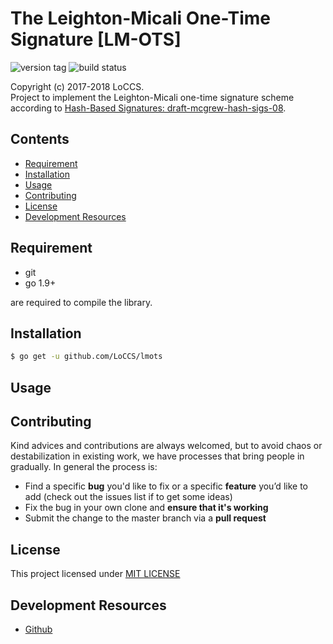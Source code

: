 # The Leighton-Micali One-Time Signature [LM-OTS]  

![version tag](https://img.shields.io/badge/lmots-v1.2-blue.svg) 
![build status](https://img.shields.io/badge/build-passing-brightgreen.svg)  

Copyright (c) 2017-2018 LoCCS.  
Project to implement the Leighton-Micali one-time signature scheme according to [Hash-Based Signatures: draft-mcgrew-hash-sigs-08](https://datatracker.ietf.org/doc/draft-mcgrew-hash-sigs/).  

## Contents  
+ [Requirement](#requirement)  
+ [Installation](#installation)  
+ [Usage](#usage)  
+ [Contributing](#contrib)  
+ [License](#license)  
+ [Development Resources](#dev-res)  

## Requirement  
+ git  
+ go 1.9+  

are required to compile the library.

<a name="installation"></a>
## Installation  
```bash
$ go get -u github.com/LoCCS/lmots
```

<a name="usage"></a>
## Usage  

<a name="contrib"></a>
## Contributing  
Kind advices and contributions are always welcomed, but to avoid chaos or destabilization in existing work, we have processes that bring people in gradually. In general the process is:  

+ Find a specific **bug** you'd like to fix or a specific **feature** you’d like to add (check out the issues list if to get some ideas)  
+ Fix the bug in your own clone and **ensure that it's working**   
+ Submit the change to the master branch via a **pull request**  

<a name="license"></a>
## License  
This project licensed under [MIT LICENSE](LICENSE)  

<a name="dev-res"></a>
## Development Resources  
+ [Github](https://github.com/LoCCS/lmots)  

